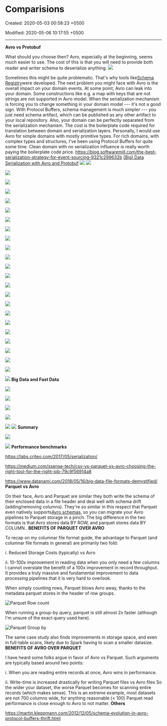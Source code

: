 # Comparisions

Created: 2020-05-03 00:58:23 +0500

Modified: 2020-05-06 10:17:55 +0500

---

**Avro vs Protobuf**

What should you choose then? Avro, especially at the beginning, seems much easier to use. The cost of this is that you will need to provide both reader and writer schema to deserialize anything.
![](media/Comparisions-image1.png)

Sometimes this might be quite problematic. That's why tools like[Schema Registry](https://www.confluent.io/confluent-schema-registry/)were developed.
The next problem you might face with Avro is the overall impact on your domain events. At some point, Avro can leak into your domain. Some constructions like e.g. a map with keys that are not strings are not supported in Avro model. When the serialization mechanism is forcing you to change something in your domain model --- it's not a good sign.
With Protocol Buffers, schema management is much simpler --- you just need schema artifact, which can be published as any other artifact to your local repository. Also, your domain can be perfectly separated from the serialization mechanism. The cost is the boilerplate code required for translation between domain and serialization layers.
Personally, I would use Avro for simple domains with mostly primitive types. For rich domains, with complex types and structures, I've been using Protocol Buffers for quite some time. Clean domain with no serialization influence is really worth paying the boilerplate code price.
<https://blog.softwaremill.com/the-best-serialization-strategy-for-event-sourcing-9321c299632b>
[(Big) Data Serialization with Avro and Protobuf](https://www.slideshare.net/gschmutz/big-data-serialization-with-avro-and-protobuf)
![](media/Comparisions-image2.png)
![](media/Comparisions-image3.png)

![](media/Comparisions-image4.png)

![](media/Comparisions-image5.png)

![](media/Comparisions-image6.png)

![](media/Comparisions-image7.png)

![](media/Comparisions-image8.png)

![](media/Comparisions-image9.png)

![](media/Comparisions-image10.png)

![](media/Comparisions-image11.png)

![](media/Comparisions-image12.png)

![](media/Comparisions-image13.png)

![](media/Comparisions-image14.png)

![](media/Comparisions-image15.png)

![](media/Comparisions-image16.png)

![](media/Comparisions-image17.png)

![](media/Comparisions-image18.png)

![](media/Comparisions-image19.png)

![](media/Comparisions-image20.png)

![](media/Comparisions-image21.png)

![](media/Comparisions-image22.png)

![](media/Comparisions-image23.png)

![](media/Comparisions-image24.png)

![](media/Comparisions-image25.png)

![](media/Comparisions-image26.png)
**Big Data and Fast Data**

![](media/Comparisions-image27.png)

![](media/Comparisions-image28.png)

![](media/Comparisions-image29.png)

![](media/Comparisions-image30.png)

![](media/Comparisions-image31.png)
![](media/Comparisions-image32.png)
**Summary**

![](media/Comparisions-image33.png)

![](media/Comparisions-image34.png)
**Performance benchmarks**

<https://labs.criteo.com/2017/05/serialization/>

<https://medium.com/ssense-tech/csv-vs-parquet-vs-avro-choosing-the-right-tool-for-the-right-job-79c9f56914a8>

<https://www.datanami.com/2018/05/16/big-data-file-formats-demystified/>
**Parquet vs Avro**

On their face, Avro and Parquet are similar they both write the schema of their enclosed data in a file header and deal well with schema drift (adding/removing columns). They're so similar in this respect that Parquet even natively supports[Avro schemas](https://github.com/apache/parquet-mr#avro), so you can migrate your Avro pipelines to Parquet storage in a pinch.
The big difference in the two formats is that Avro stores data BY ROW, and parquet stores data BY COLUMN..
**BENEFITS OF PARQUET OVER AVRO**

To recap on my columnar file format guide, the advantage to Parquet (and columnar file formats in general) are primarily two fold:

i.  Reduced Storage Costs (typically) vs Avro

ii. 10-100x improvement in reading data when you only need a few columns
I cannot overstate the benefit of a 100x improvement in record throughput. It provides a truly massive and fundamental improvement to data processing pipelines that it is very hard to overlook.

When simply counting rows, Parquet blows Avro away, thanks to the metadata parquet stores in the header of row groups.

![Parquet Row count](media/Comparisions-image35.png)

When running a group-by query, parquet is still almost 2x faster (although I'm unsure of the exact query used here).

![Parquet Group by](media/Comparisions-image36.png)

The same case study also finds improvements in storage space, and even in full-table scans, likely due to Spark having to scan a smaller datasize.
**BENEFITS OF AVRO OVER PARQUET**

I have heard some folks argue in favor of Avro vs Parquet. Such arguments are typically based around two points:

i.  When you are reading entire records at once, Avro wins in performance.

ii. Write-time is increased drastically for writing Parquet files vs Avro files
So the wider your dataset, the worse Parquet becomes for scanning entire records (which makes sense). This is an extreme example, most datasets are not 700 columns wide, for anything reasonable (< 100) Parquet read performance is close enough to Avro to not matter.
**Others**

<https://martin.kleppmann.com/2012/12/05/schema-evolution-in-avro-protocol-buffers-thrift.html>
